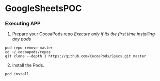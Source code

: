 # GoogleSheetsPOC

### Executing APP

1. Prepare your CocoaPods repo *Execute only if its the first time installing any pods*
```shell
pod repo remove master
cd ~/.cocoapods/repos 
git clone --depth 1 https://github.com/CocoaPods/Specs.git master
```

2. Install the Pods.

```shell
pod install
```

